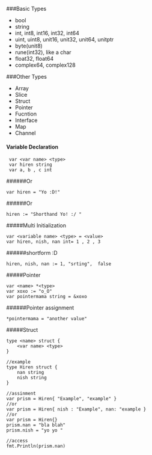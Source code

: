 ###Basic Types
 * bool
 * string
 * int, int8, int16, int32, int64
 * uint, uint8, unit16, unit32, unit64, unitptr
 * byte(unit8)
 * rune(int32), like a char
 * float32, float64
 * complex64, complex128

###Other Types
 * Array
 * Slice
 * Struct
 * Pointer
 * Fucntion
 * Interface
 * Map
 * Channel

#### Variable Declaration 
```
 var <var name> <type>
 var hiren string
 var a, b , c int
```
######Or
```
var hiren = "Yo :D!"
```
######Or 
```
hiren := "Shorthand Yo! :/ "
```
#####Multi Initialization
```
var <variable name> <type> = <value>
var hiren, nish, nan int= 1 , 2 , 3
```
######shortform  :D
```
hiren, nish, nan := 1, "srting",  false
```

#####Pointer
```
var <name> *<type>
var xoxo := "o_O"
var pointermama string = &xoxo
```
######Pointer assignment
```
*pointermama = "another value"
```
#####Struct
```
type <name> struct {
    <var name> <type>
}

//example
type Hiren struct {
    nan string
    nish string
}

//assinment
var prism = Hiren{ "Example", "example" }
//or
var prism = Hiren{ nish : "Example", nan: "example }
//or 
var prism = Hiren{}
prism.nan = "bla blah"
prism.nish = "yo yo "

//access 
fmt.Println(prism.nan)
```
